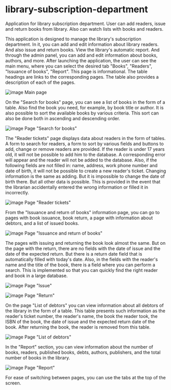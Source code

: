 # library-subscription-department
Application for library subscription department. User can add readers, issue and return books from library. Also can watch lists with books and readers.

This application is designed to manage the library's subscription department. In it, you can add and edit information about library readers. And also issue and return books. View the library's automatic report. And through the admin panel, you can add and edit information about books, authors, and more.
After launching the application, the user can see the main menu, where you can select the desired tab "Books", "Readers", "Issuance of books", "Report". This page is informational. The table headings are links to the corresponding pages. The table also provides a description of each of the pages.

![image](https://user-images.githubusercontent.com/90632114/235372909-f4ca4017-413f-40a7-b08d-dc18e2f53d53.png)
Main page


On the "Search for books" page, you can see a list of books in the form of a table. Also find the book you need, for example, by book title or author. It is also possible to sort the available books by various criteria. This sort can also be done both in ascending and descending order.

![image](https://user-images.githubusercontent.com/90632114/235372932-328fd887-5a90-4ac9-912f-3631e957cc63.png)
Page "Search for books"


The "Reader tickets" page displays data about readers in the form of tables. A form to search for readers, a form to sort by various fields and buttons to add, change or remove readers are provided.
If the reader is under 17 years old, it will not be possible to add him to the database. A corresponding error will appear and the reader will not be added to the database. Also, if the following fields are not filled in: name, address, work phone number and date of birth, it will not be possible to create a new reader's ticket.
Changing information is the same as adding. But it is impossible to change the date of birth there. But all other data is possible. This is provided in the event that the librarian accidentally entered the wrong information or filled it in incorrectly.

![image](https://user-images.githubusercontent.com/90632114/235372961-155aed03-e698-4263-bc1f-e68c33d87690.png)
Page "Reader tickets"


From the "Issuance and return of books" information page, you can go to pages with book issuance, book return, a page with information about debtors, and a list of issued books.

![image](https://user-images.githubusercontent.com/90632114/235372981-7f7e6aa5-111f-4acb-876c-fb6893bd8ad7.png)
Page "Issuance and return of books"


The pages with issuing and returning the book look almost the same. But on the page with the return, there are no fields with the date of issue and the date of the expected return. But there is a return date field that is automatically filled with today's date. Also, in the fields with the reader's name and the title of the book, there is a field where you can perform a search. This is implemented so that you can quickly find the right reader and book in a large database.

![image](https://user-images.githubusercontent.com/90632114/235373023-90778673-8ef8-49a0-b1c7-289dc240d0d0.png)
Page "Issue"

![image](https://user-images.githubusercontent.com/90632114/235373032-df616a7f-9c56-46e7-9240-7d4ac548f3b4.png)
Page "Return"


On the page "List of debtors" you can view information about all debtors of the library in the form of a table. This table presents such information as the reader's ticket number, the reader's name, the book the reader took, the ISBN of the book, the date of issue and the expected return date of the book. After returning the book, the reader is removed from this table.

![image](https://user-images.githubusercontent.com/90632114/235373054-8fe83404-88f1-4dcb-ba57-d02c0c16867e.png)
Page "List of debtors"


In the "Report" section, you can view information about the number of books, readers, published books, debts, authors, publishers, and the total number of books in the library.

![image](https://user-images.githubusercontent.com/90632114/235373069-c7127999-9e74-454e-b1fd-7ca58702836e.png)
Page "Report"

For ease of switching between pages, you can use the tabs at the top of the screen.


